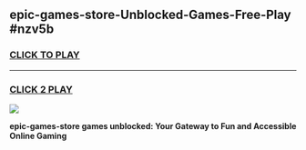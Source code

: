 
## epic-games-store-Unblocked-Games-Free-Play #nzv5b
<h3>
<a href="https://us.freeplayer.one?title=epic-games-store&ref=9M">CLICK TO PLAY</a></h3>
<hr>

<h3>
<a href="https://us.freeplayer.one?title=epic-games-store&ref=9M">CLICK 2 PLAY</a>
  
</h3>

<a href="https://us.freeplayer.one?title=epic-games-store&ref=9M"><img src="https://clearcache.store/games.png"></a>


**epic-games-store games unblocked: Your Gateway to Fun and Accessible Online Gaming**
